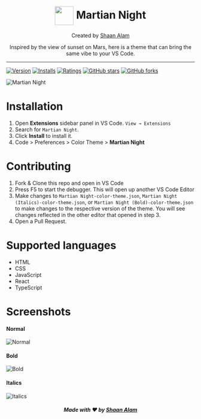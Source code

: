 <h1 align="center"><img align="center" height="50" width="50" src="https://user-images.githubusercontent.com/48273777/126261898-4fe4fcd0-84af-4fea-83f8-8cf37b3ae73c.png" /> Martian Night</h1>
<p align="center">Created by <a href="https://www.github.com/shaan71845">Shaan Alam</a></p>
<p align="center">Inspired by the view of sunset on Mars, here is a theme that can bring the same vibe to your VS Code.</p>
<hr/>

[![Version](https://vsmarketplacebadge.apphb.com/version/shaanalam718.martian-night.svg)](https://marketplace.visualstudio.com/items?itemName=shaanalam718.martian-night) [![Installs](https://vsmarketplacebadge.apphb.com/installs/shaanalam718.martian-night.svg)](https://marketplace.visualstudio.com/items?itemName=shaanalam718.martian-night) [![Ratings](https://vsmarketplacebadge.apphb.com/rating-short/shaanalam718.martian-night.svg)](https://marketplace.visualstudio.com/items?itemName=shaanalam718.martian-night) [![GitHub stars](https://img.shields.io/github/stars/shaan71845/martian-night-vscode-theme.svg?style=social&label=Star&maxAge=2592000)](https://github.com/shaan71845/martian-night-vscode-theme/) [![GitHub forks](https://img.shields.io/github/forks/shaan71845/martian-night-vscode-theme.svg?style=social&label=Fork&maxAge=2592000)](https://github.com/shaan71845/martian-night-vscode-theme/)

![Martian Night](https://dev-to-uploads.s3.amazonaws.com/uploads/articles/lcs75qklu9q2k9qhxojh.png)

<h1>Installation</h1>

1.  Open **Extensions** sidebar panel in VS Code. `View → Extensions`
2.  Search for `Martian Night`.
3.  Click **Install** to install it.
4.  Code > Preferences > Color Theme > **Martian Night**

<h1>Contributing</h1>

1.  Fork & Clone this repo and open in VS Code
2.  Press F5 to start the debugger. This will open up another VS Code Editor
3.  Make changes to `Martian Night-color-theme.json`, `Martian Night (Italics)-color-theme.json`, or `Martian Night (Bold)-color-theme.json` to make changes to the respective version of the theme. You will see changes reflected in the other editor that opened in step 3.
4. Open a Pull Request.



<h1>Supported languages</h1>

- HTML
- CSS
- JavaScript
- React
- TypeScript

<h1>Screenshots</h1>
<h4>Normal</h4>
<img align="center" src="https://user-images.githubusercontent.com/48273777/127811969-8ef47566-709e-43d9-ad60-10e8b6bc21f3.png" title="Normal" />
<br />

<h4>Bold</h4>
<img align="center" src="https://user-images.githubusercontent.com/48273777/127812106-7a731657-def7-4660-91bf-584ac2844f00.png" title="Bold" />
<br />

<h4>Italics</h4>
<img align="center" src="https://user-images.githubusercontent.com/48273777/127812081-f8313b9d-8b01-48e7-ad68-044e7d53469d.png" title="Italics" />
<br />

<h5 align="center">Made with ❤️ by <a href="https://www.github.com/shaan71845">Shaan Alam</a></h5>
